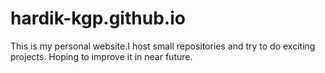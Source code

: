# hardik-kgp.github.io

This is my personal website.I host small repositories and try to do exciting projects. Hoping to improve it in near future.
